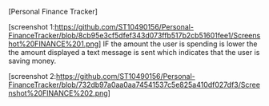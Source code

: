 [Personal Finance Tracker]

[screenshot 1:https://github.com/ST10490156/Personal-FinanceTracker/blob/8cb95e3cf5dfef343d073ffb517b2cb51601fee1/Screenshot%20FINANCE%201.png]
IF the amount the user is spending is lower the the amount displayed a text message is sent which indicates that the user is saving money.

[screenshot 2:https://github.com/ST10490156/Personal-FinanceTracker/blob/732db97a0aa0aa74541537c5e825a410df027df3/Screenshot%20FINANCE%202.png]




